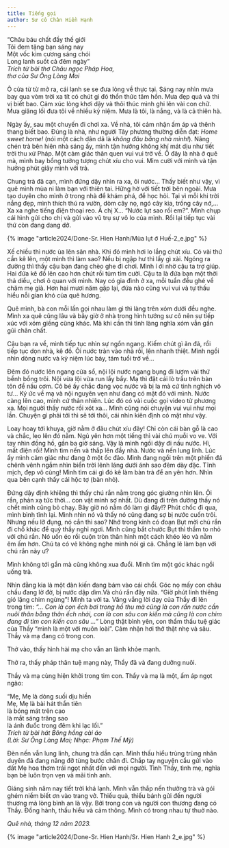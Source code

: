 ```yaml
---
title: Tiếng gọi
author: Sư cô Chân Hiền Hạnh
---
```


<div class="verse"><p>“Châu báu chất đầy thế giới<br/>
Tôi đem tặng bạn sáng nay<br/>
Một vốc kim cương sáng chói<br/>
Long lanh suốt cả đêm ngày”<br/><cite>Trích từ bài thơ <i>Châu ngọc Pháp Hoa</i>,<br/>thơ của Sư Ông Làng Mai</cite></p></div>

Ô cửa từ từ mở ra, cái lạnh se se đưa lòng về thực tại. Sáng nay nhìn mưa bay qua vòm trời xa tít có chút gì đó thổn thức tâm hồn. Mưa đẹp quá và thi vị biết bao. Cảm xúc lòng khơi dậy và thôi thúc mình ghi lên vài con chữ. Mưa giăng lối đưa tôi về nhiều kỷ niệm. Mưa là tôi, là nắng, và là cả thiên hà.

Ngày ấy, sau một chuyến đi chơi xa. Về nhà, tôi cảm nhận ấm áp và thênh thang biết bao. Đúng là nhà, như người Tây phương thường diễn đạt: *Home sweet home!* (nói một cách dân dã là *không đâu bằng nhà mình!*). Nâng chén trà bên hiên nhà sáng ấy, mình tận hưởng không khí mát dịu như tiết trời thu xứ Pháp. Một cảm giác thân quen vui vui trở về. Ồ đây là nhà ở quê mà, mình bay bổng tưởng tượng chút xíu cho vui. Mỉm cười với mình và tận hưởng phút giây mình với trà.

Chung trà đã cạn, mình đứng dậy nhìn ra xa, ôi nước… Thấy biết như vậy, vì quê mình mùa ni làm bạn với thiên tai. Hững hờ với tiết trời bên ngoài. Mưa tạo duyên cho mình ở trong nhà để khám phá, để học hỏi. Tại vì mỗi khi trời nắng đẹp, mình thích thú ra vườn, dòm cây nọ, ngó cây kia, trồng cây nớ,… Xa xa nghe tiếng điện thoại reo. À chị X… “Nước lụt sao rồi em?”. Mình chụp cái hình gửi cho chị và gửi vào vũ trụ sự vô lo của mình. Rồi lại tiếp tục vài thứ còn đang dang dở.

<div class="removeTopMarginInFollowingElem"></div>

{% image "article2024/Done-Sr. Hien Hanh/Mùa lụt ở Huế-2_e.jpg" %}

Xế chiều thì nước ùa lên sân nhà. Khi đó mình hơi lo lắng chút xíu. Có vài thứ cần kê lên, một mình thì làm sao? Nếu bị ngập hư thì lấy gì xài. Ngóng ra đường thì thấy cậu bạn đang chèo ghe đi chơi. Mình í ới nhờ cậu ta trợ giúp. Hai đứa kê đồ lên cao hơn chút rồi tủm tỉm cười. Cậu ta là đứa bạn một thời thả diều, chơi ô quan với mình. Nay có gia đình ở xa, mỗi tuần đều ghé về chăm mẹ già. Hơn hai mươi năm gặp lại, đứa nào cũng vui vui và tự thấu hiểu nỗi gian khó của quê hương.

Quê mình, bà con mỗi lần gọi nhau làm gì thì làng trên xóm dưới đều nghe. Mình xa quê cũng lâu và bây giờ ở nhà trong hình tướng sư cô nên sự tiếp xúc với xóm giềng cũng khác. Mà khi cần thì tình làng nghĩa xóm vẫn gần gũi chân chất.

Cậu bạn ra về, mình tiếp tục nhìn sự ngổn ngang. Kiếm chút gì ăn đã, rồi tiếp tục dọn nhà, kê đồ. Ôi nước tràn vào nhà rồi, lên nhanh thiệt. Mình ngồi nhìn dòng nước và kỷ niệm lúc bảy, tám tuổi trở về…

Đêm đó nước lên ngang cửa sổ, nội lội nước ngang bụng đi lượm vài thứ bềnh bồng trôi. Nội vừa lội vừa run lẩy bẩy. Mạ thì đặt cái lò trấu trên bàn tôn để nấu cơm. Cô bé ấy chắc đang vọc nước và bị la mà cứ tinh nghịch vô tư… Ký ức về mạ và nội nguyên vẹn như đang có mặt đó với mình. Nước càng lên cao, mình cứ thản nhiên. Lúc đó có vài cuộc gọi video từ phương xa. Mọi người thấy nước rồi xót xa… Mình cũng nói chuyện vui vui như mọi lần. Chuyện gì phải tới thì sẽ tới thôi, cái nhìn kiên định có mặt như vậy.

Loay hoay tới khuya, giờ nằm ở đâu chút xíu đây! Chỉ còn cái bàn gỗ là cao và chắc, leo lên đó nằm. Ngủ yên hơn một tiếng thì vài chú muỗi vo ve. Với tay nhìn đồng hồ, gần ba giờ sáng. Vậy là mình ngồi dậy đi nấu nước. Hì, mất điện rồi! Mình tìm nến và thắp lên đầy nhà. Nước và nến lung linh. Lúc ấy mình cảm giác như đang ở một ốc đảo. Mình đang ngồi trên một phiến đá chênh vênh ngắm nhìn biển trời lênh láng dưới ánh sao đêm dày đặc. Tĩnh mịch, đẹp vô cùng! Mình tìm cái gì đó kê làm bàn trà để an yên hơn. Nhìn qua bên cạnh thấy cái hộc tợ (bàn nhỏ).

Đứng dậy định khiêng thì thấy chú rắn nằm trong góc giường nhìn lên. Ôi rắn, phản xạ tức thời… con vật mình sợ nhất. Dù đang đi trên đường thấy nó chết mình cũng bỏ chạy. Bây giờ nó nằm đó làm gì đây!? Phút chốc đi qua, mình bình tĩnh lại. Mình nhìn nó và thấy nó cũng đang sợ bị nước cuốn trôi. Nhưng nếu lỡ đụng, nó cắn thì sao? Nhớ trong kinh có đoạn Bụt mời chú rắn đi chỗ khác để quý thầy nghỉ ngơi. Mình cũng bắt chước Bụt thì thầm to nhỏ với chú rắn. Nó uốn éo rồi cuộn tròn thân hình một cách khéo léo và nằm êm ấm hơn. Chú ta có vẻ không nghe mình nói gì cả. Chẳng lẽ làm bạn với chú rắn này ư?

Mình không tới gần mà cũng không xua đuổi. Mình tìm một góc khác ngồi uống trà.

Nhìn đằng kia là một đàn kiến đang bám vào cái chổi. Góc nọ mấy con châu chấu đang lờ đờ, bị nước dập dìm.Và chú rắn đây nữa. “Giờ phút linh thiêng gió lặng chim ngừng”! Mình ta với ta. Văng vẳng lời dạy của Thầy đi lên trong tim: *“… Con là con ếch bơi trong hồ thu mà cũng là con rắn nước cần nuôi thân bằng thân ếch nhái, con là con sâu con kiến mà cũng là con chim đang đi tìm con kiến con sâu …”* Lòng thật bình yên, con thẩm thấu tuệ giác của Thầy “mình là một với muôn loài”. Cảm nhận hơi thở thật nhẹ và sâu. Thầy và mạ đang có trong con.

Thở vào, thấy hình hài mạ cho vẫn an lành khỏe mạnh.

Thở ra, thấy pháp thân tuệ mạng này, Thầy đã và đang dưỡng nuôi.

Thầy và mạ cùng hiện khởi trong tim con. Thầy và mạ là một, ấm áp ngọt ngào:

<div class="verse"><p>“Mẹ, Mẹ là dòng suối dịu hiền<br/>
 Mẹ, Mẹ là bài hát thần tiên<br/>
 là bóng mát trên cao<br/>
 là mắt sáng trăng sao<br/>
 là ánh đuốc trong đêm khi lạc lối.”<br/><cite>Trích từ bài hát <i>Bông hồng cài áo</i><br/>(Lời: Sư Ông Làng Mai; Nhạc: Phạm Thế Mỹ)</cite></p></div>

Đèn nến vẫn lung linh, chung trà dần cạn. Mình thấu hiểu trùng trùng nhân duyên đã đang nâng đỡ từng bước chân đi. Chắp tay nguyện cầu gửi vào đất Mẹ hoa thơm trái ngọt nhất đến với mọi người. Tình Thầy, tình mẹ, nghĩa bạn bè luôn trọn vẹn và mãi tinh anh.

Giáng sinh năm nay tiết trời khá lạnh. Mình vẫn thắp nến thưởng trà và gói ghém niềm biết ơn vào trang vở. Thiếu quà, thiếu bánh gửi đến người thương mà lòng bình an là vậy. Bởi trong con và người con thương đang có Thầy. Đồng hành, thấu hiểu và cảm thông. Mình có trong nhau tự thuở nào.

*Quê nhà, tháng 12 năm 2023.*

<div class="article-end"></div>

{% image "article2024/Done-Sr. Hien Hanh/Sr. Hien Hanh 2_e.jpg" %}
